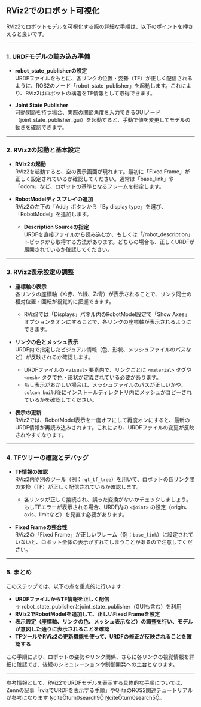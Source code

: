 ## RViz2でのロボット可視化

RViz2でロボットモデルを可視化する際の詳細な手順は、以下のポイントを押さえると良いです。

---

### 1. URDFモデルの読み込み準備

- **robot_state_publisherの設定**  
  URDFファイルをもとに、各リンクの位置・姿勢（TF）が正しく配信されるように、ROS2のノード「robot_state_publisher」を起動します。これにより、RViz2はロボットの構造をTF情報として取得できます。

- **Joint State Publisher**  
  可動関節を持つ場合、実際の関節角度を入力できるGUIノード（joint_state_publisher_gui）を起動すると、手動で値を変更してモデルの動きを確認できます。

---

### 2. RViz2の起動と基本設定

- **RViz2の起動**  
  RViz2を起動すると、空の表示画面が現れます。最初に「Fixed Frame」が正しく設定されているか確認してください。通常は「base_link」や「odom」など、ロボットの基準となるフレームを指定します。

- **RobotModelディスプレイの追加**  
  RViz2の左下の「Add」ボタンから「By display type」を選び、「RobotModel」を追加します。  
  - **Description Sourceの指定**  
    URDFを直接ファイルから読み込むか、もしくは「/robot_description」トピックから取得する方法があります。どちらの場合も、正しくURDFが展開されているか確認してください。

---

### 3. RViz2表示設定の調整

- **座標軸の表示**  
  各リンクの座標軸（X:赤、Y:緑、Z:青）が表示されることで、リンク同士の相対位置・回転が視覚的に把握できます。  
  - RViz2では「Displays」パネル内のRobotModel設定で「Show Axes」オプションをオンにすることで、各リンクの座標軸が表示されるようにできます。

- **リンクの色とメッシュ表示**  
  URDF内で指定したビジュアル情報（色、形状、メッシュファイルのパスなど）が反映されるか確認します。  
  - URDFファイルの `<visual>` 要素内で、リンクごとに `<material>` タグや `<mesh>` タグで色・形状が定義されている必要があります。  
  - もし表示がおかしい場合は、メッシュファイルのパスが正しいかや、`colcon build`後にインストールディレクトリ内にメッシュがコピーされているかを確認してください。

- **表示の更新**  
  RViz2では、RobotModel表示を一度オフにして再度オンにすると、最新のURDF情報が再読み込みされます。これにより、URDFファイルの変更が反映されやすくなります。

---

### 4. TFツリーの確認とデバッグ

- **TF情報の確認**  
  RViz2内や別のツール（例：`rqt_tf_tree`）を用いて、ロボットの各リンク間の変換（TF）が正しく配信されているか確認します。  
  - 各リンクが正しく接続され、誤った変換がないかチェックしましょう。もしTFエラーが表示される場合、URDF内の `<joint>` の設定（origin、axis、limitなど）を見直す必要があります。

- **Fixed Frameの整合性**  
  RViz2の「Fixed Frame」が正しいフレーム（例：`base_link`）に設定されていないと、ロボット全体の表示がずれてしまうことがあるので注意してください。

---

### 5. まとめ

このステップでは、以下の点を重点的に行います：
- **URDFファイルからTF情報を正しく配信**  
  → robot_state_publisherとjoint_state_publisher（GUIも含む）を利用  
- **RViz2でRobotModelを追加して、正しいFixed Frameを設定**  
- **表示設定（座標軸、リンクの色、メッシュ表示など）の調整を行い、モデルが意図した通りに表示されることを確認**  
- **TFツールやRViz2の更新機能を使って、URDFの修正が反映されることを確認する**

この手順により、ロボットの姿勢やリンク関係、さらに各リンクの視覚情報を詳細に確認でき、後続のシミュレーションや制御開発への土台となります。

---

参考情報として、RViz2でURDFモデルを表示する具体的な手順については、Zennの記事「rvizでURDFを表示する手順」やQiitaのROS2関連チュートリアルが参考になります citeturn0search9 citeturn0search5。